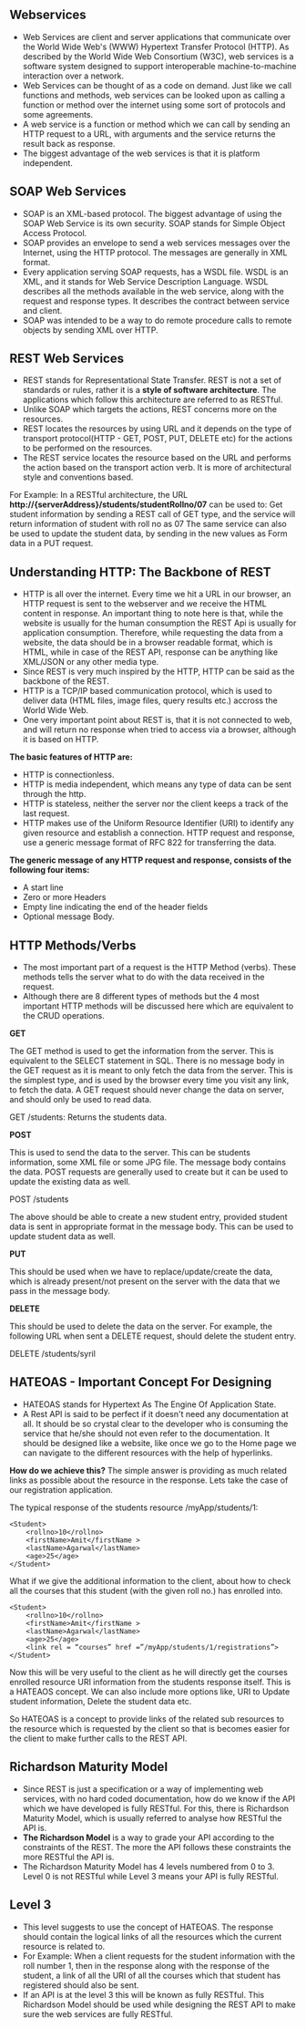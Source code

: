 ## Webservices

* Web Services are client and server applications that communicate over the World Wide Web's (WWW) Hypertext Transfer Protocol (HTTP). As described by the World Wide Web Consortium (W3C), web services is a software system designed to support interoperable machine-to-machine interaction over a network.
* Web Services can be thought of as a code on demand. Just like we call functions and methods, web services can be looked upon as calling a function or method over the internet using some sort of protocols and some agreements.
* A web service is a function or method which we can call by sending an HTTP request to a URL, with arguments and the service returns the result back as response.
* The biggest advantage of the web services is that it is platform independent.

## SOAP Web Services
* SOAP is an XML-based protocol. The biggest advantage of using the SOAP Web Service is its own security. SOAP stands for Simple Object Access Protocol.
* SOAP provides an envelope to send a web services messages over the Internet, using the HTTP protocol. The messages are generally in XML format.
* Every application serving SOAP requests, has a WSDL file. WSDL is an XML, and it stands for Web Service Description Language. WSDL describes all the methods available in the web service, along with the request and response types. It describes the contract between service and client.
* SOAP was intended to be a way to do remote procedure calls to remote objects by sending XML over HTTP.

## REST Web Services
* REST stands for Representational State Transfer. REST is not a set of standards or rules, rather it is a **style of software architecture**. The applications which follow this architecture are referred to as RESTful.
* Unlike SOAP which targets the actions, REST concerns more on the resources. 
* REST locates the resources by using URL and it depends on the type of transport protocol(HTTP - GET, POST, PUT, DELETE etc) for the actions to be performed on the resources. 
* The REST service locates the resource based on the URL and performs the action based on the transport action verb. It is more of architectural style and conventions based.

For Example: In a RESTful architecture, the URL **http://{serverAddress}/students/studentRollno/07** can be used to: Get student information by sending a REST call of GET type, and the service will return information of student with roll no as 07
The same service can also be used to update the student data, by sending in the new values as Form data in a PUT request.

## Understanding HTTP: The Backbone of REST
* HTTP is all over the internet. Every time we hit a URL in our browser, an HTTP request is sent to the webserver and we receive the HTML content in response. An important thing to note here is that, while the website is usually for the human consumption the REST Api is usually for application consumption. Therefore, while requesting the data from a website, the data should be in a browser readable format, which is HTML, while in case of the REST API, response can be anything like XML/JSON or any other media type.
* Since REST is very much inspired by the HTTP, HTTP can be said as the backbone of the REST.
* HTTP is a TCP/IP based communication protocol, which is used to deliver data (HTML files, image files, query results etc.) accross the World Wide Web.
* One very important point about REST is, that it is not connected to web, and will return no response when tried to access via a browser, although it is based on HTTP.

**The basic features of HTTP are:**

* HTTP is connectionless.
* HTTP is media independent, which means any type of data can be sent through the http.
* HTTP is stateless, neither the server nor the client keeps a track of the last request.
* HTTP makes use of the Uniform Resource Identifier (URI) to identify any given resource and establish a connection. HTTP request and response, use a generic message format of RFC 822 for transferring the data.

**The generic message of any HTTP request and response, consists of the following four items:**

* A start line
* Zero or more Headers
* Empty line indicating the end of the header fields
* Optional message Body.

## HTTP Methods/Verbs
* The most important part of a request is the HTTP Method (verbs). These methods tells the server what to do with the data received in the request. 
* Although there are 8 different types of methods but the 4 most important HTTP methods will be discussed here which are equivalent to the CRUD operations. 

**GET**

The GET method is used to get the information from the server. This is equivalent to the SELECT statement in SQL. There is no message body in the GET request as it is meant to only fetch the data from the server. This is the simplest type, and is used by the browser every time you visit any link, to fetch the data. A GET request should never change the data on server, and should only be used to read data.

GET /students: Returns the students data.

**POST**

This is used to send the data to the server. This can be students information, some XML file or some JPG file. The message body contains the data. POST requests are generally used to create but it can be used to update the existing data as well.

POST /students

The above should be able to create a new student entry, provided student data is sent in appropriate format in the message body. This can be used to update student data as well.

**PUT**

This should be used when we have to replace/update/create the data, which is already present/not present on the server with the data that we pass in the message body.

**DELETE**

This should be used to delete the data on the server. For example, the following URL when sent a DELETE request, should delete the student entry.

DELETE /students/syril

## HATEOAS - Important Concept For Designing
* HATEOAS stands for Hypertext As The Engine Of Application State. 
* A Rest API is said to be perfect if it doesn't need any documentation at all. It should be so crystal clear to the developer who is consuming the service that he/she should not even refer to the documentation. It should be designed like a website, like once we go to the Home page we can navigate to the different resources with the help of hyperlinks.

**How do we achieve this?**
The simple answer is providing as much related links as possible about the resource in the response. Lets take the case of our registration application.

The typical response of the students resource /myApp/students/1:
```
<Student>
    <rollno>10</rollno>
    <firstName>Amit</firstName >
    <lastName>Agarwal</lastName>
    <age>25</age>
</Student>
```
What if we give the additional information to the client, about how to check all the courses that this student (with the given roll no.) has enrolled into.
```
<Student>
    <rollno>10</rollno>
    <firstName>Amit</firstName >
    <lastName>Agarwal</lastName>
    <age>25</age>
    <link rel = “courses” href =”/myApp/students/1/registrations”>
</Student>
```
Now this will be very useful to the client as he will directly get the courses enrolled resource URI information from the students response itself. This is a HATEAOS concept. We can also include more options like, URI to Update student information, Delete the student data etc.

So HATEOAS is a concept to provide links of the related sub resources to the resource which is requested by the client so that is becomes easier for the client to make further calls to the REST API.

## Richardson Maturity Model
* Since REST is just a specification or a way of implementing web services, with no hard coded documentation, how do we know if the API which we have developed is fully RESTful. For this, there is Richardson Maturity Model, which is usually referred to analyse how RESTful the API is.
* **The Richardson Model** is a way to grade your API according to the constraints of the REST. The more the API follows these constraints the more RESTful the API is.
* The Richardson Maturity Model has 4 levels numbered from 0 to 3. Level 0 is not RESTful while Level 3 means your API is fully RESTful.

## Level 3
* This level suggests to use the concept of HATEOAS. The response should contain the logical links of all the resources which the current resource is related to.
* For Example: When a client requests for the student information with the roll number 1, then in the response along with the response of the student, a link of all the URI of all the courses which that student has registered should also be sent.
* If an API is at the level 3 this will be known as fully RESTful. This Richardson Model should be used while designing the REST API to make sure the web services are fully RESTful.


